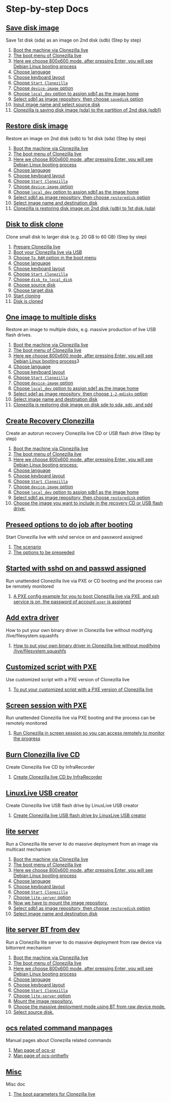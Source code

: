 # Step-by-step Docs

## [Save disk image](./save-disk-image.md)

Save 1st disk (sda) as an image on 2nd disk (sdb) (Step by step)

1. [Boot the machine via Clonezilla live](./save-disk-image.md#boot-the-machine-via-clonezilla-live)
2. [The boot menu of Clonezilla live](./save-disk-image.md#the-boot-menu-of-clonezilla-live)
3. [Here we choose 800x600 mode, after pressing Enter, you will see Debian Linux booting process](./save-disk-image.md#here-we-choose-800x600-mode-after-pressing-enter-you-will-see-debian-linux-booting-process)
4. [Choose language](./save-disk-image.md#choose-language)
5. [Choose keyboard layout](./save-disk-image.md#choose-keyboard-layout)
6. [Choose `Start Clonezilla`](./save-disk-image.md#choose-start-clonezilla)
7. [Choose `device-image` option](./save-disk-image.md#choose-device-image-option)
8. [Choose `local_dev` option to assign sdb1 as the image home](./save-disk-image.md#choose-local-dev-option-to-assign-sdb1-as-the-image-home)
9. [Select sdb1 as image repository, then choose `savedisk` option](./save-disk-image.md#select-sdb1-as-image-repository-then-choose-savedisk-option)
10. [Input image name and select source disk](./save-disk-image.md#input-image-name-and-select-source-disk)
11. [Clonezilla is saving disk image (sda) to the partition of 2nd disk (sdb1)](./save-disk-image.md#clonezilla-is-saving-disk-image-sda-to-the-partition-of-2nd-disk-sdb1)

## [Restore disk image](./restore-disk-image.md)

Restore an image on 2nd disk (sdb) to 1st disk (sda) (Step by step)

1. [Boot the machine via Clonezilla live](./restore-disk-image.md#boot-the-machine-via-clonezilla-live)
2. [The boot menu of Clonezilla live](./restore-disk-image.md#the-boot-menu-of-clonezilla-live)
3. [Here we choose 800x600 mode, after pressing Enter, you will see Debian Linux booting process](./restore-disk-image.md#here-we-choose-800x600-mode-after-pressing-enter-you-will-see-debian-linux-booting-process)
4. [Choose language](./restore-disk-image.md#choose-language)
5. [Choose keyboard layout](./restore-disk-image.md#choose-keyboard-layout)
6. [Choose `Start Clonezilla`](./restore-disk-image.md#choose-start-clonezilla)
7. [Choose `device-image` option](./restore-disk-image.md#choose-device-image-option)
8. [Choose `local_dev` option to assign sdb1 as the image home](./restore-disk-image.md#choose-local-dev-option-to-assign-sdb1-as-the-image-home)
9. [Select sdb1 as image repository, then choose `restoredisk` option](./restore-disk-image.md#select-sdb1-as-image-repository-then-choose-restoredisk-option)
10. [Select image name and destination disk](./restore-disk-image.md#select-image-name-and-destination-disk)
11. [Clonezilla is restoring disk image on 2nd disk (sdb) to 1st disk (sda)](./restore-disk-image.md#clonezilla-is-restoring-disk-image-on-2nd-disk-sdb-to-1st-disk-sda)

## [Disk to disk clone](./disk-to-disk-clone.md)

Clone small disk to larger disk (e.g. 20 GB to 60 GB) (Step by step)

1. [Prepare Clonezilla live](./disk-to-disk-clone.md#prepare-clonezilla-live)
2. [Boot your Clonezilla live via USB](./disk-to-disk-clone.md#boot-your-clonezilla-live-via-usb)
3. [Choose `To RAM` option in the boot menu](./disk-to-disk-clone.md#choose-toram-option-in-the-boot-menu)
4. [Choose language](./disk-to-disk-clone.md#choose-language)
5. [Choose keyboard layout](./disk-to-disk-clone.md#choose-keyboard-layout)
6. [Choose `Start Clonezilla`](./disk-to-disk-clone.md#choose-start-clonezilla)
7. [Choose `disk_to_local_disk`](./disk-to-disk-clone.md#choose-disk-to-local-disk)
8. [Choose source disk](./disk-to-disk-clone.md#choose-source-disk)
9. [Choose target disk](./disk-to-disk-clone.md#choose-target-disk)
10. [Start cloning](./disk-to-disk-clone.md#start-cloning)
11. [Disk is cloned](./disk-to-disk-clone.md#disk-is-cloned)

## [One image to multiple disks](./one-image-to-multiple-disks.md)

Restore an image to multiple disks, e.g. massive production of live USB flash drives.

1. [Boot the machine via Clonezilla live](./one-image-to-multiple-disks.md#boot-the-machine-via-clonezilla-live)
2. [The boot menu of Clonezilla live](./one-image-to-multiple-disks.md#the-boot-menu-of-clonezilla-live)
3. [Here we choose 800x600 mode, after pressing Enter, you will see Debian Linux booting process](./one-image-to-multiple-disks.md#here-we-choose-800x600-mode-after-pressing-enter-you-will-see-debian-linux-booting-process)3
4. [Choose language](./one-image-to-multiple-disks.md#choose-language)
5. [Choose keyboard layout](./one-image-to-multiple-disks.md#choose-keyboard-layout)
6. [Choose `Start Clonezilla`](./one-image-to-multiple-disks.md#choose-start-clonezilla)
7. [Choose `device-image` option](./one-image-to-multiple-disks.md#choose-device-image-option)
8. [Choose `local_dev` option to assign sde1 as the image home](./one-image-to-multiple-disks.md#choose-local-dev-option-to-assign-sde1-as-the-image-home)
9. [Select sde1 as image repository, then choose `1-2-mdisks` option](./one-image-to-multiple-disks.md#select-sde1-as-image-repository-then-choose-1-2-mdisks-option)
10. [Select image name and destination disk](./one-image-to-multiple-disks.md#select-image-name-and-destination-disk)
11. [Clonezilla is restoring disk image on disk sde to sda, sdc, and sdd](./one-image-to-multiple-disks.md#clonezilla-is-restoring-disk-image-on-disk-sde-to-sda-sdc-and-sdd)

## [Create Recovery Clonezilla](./create-recovery-clonezilla.md)

Create an autorun recovery Clonezilla live CD or USB flash drive (Step by step)

1. [Boot the machine via Clonezilla live](./create-recovery-clonezilla.md#boot-the-machine-via-clonezilla-live)
2. [The boot menu of Clonezilla live](./create-recovery-clonezilla.md#the-boot-menu-of-clonezilla-live)
3. [Here we choose 800x600 mode, after pressing Enter, you will see Debian Linux booting process:](./create-recovery-clonezilla.md#here-we-choose-800x600-mode-after-pressing-enter-you-will-see-debian-linux-booting-process)
4. [Choose language](./create-recovery-clonezilla.md#choose-language)
5. [Choose keyboard layout](./create-recovery-clonezilla.md#choose-keyboard-layout)
6. [Choose `Start Clonezilla`](./create-recovery-clonezilla.md#choose-start-clonezilla)
7. [Choose `device-image` option](./create-recovery-clonezilla.md#choose-device-image-option)
8. [Choose `local_dev` option to assign sdb1 as the image home](./create-recovery-clonezilla.md#choose-local-dev-option-to-assign-sdb1-as-the-image-home)
9. [Select sdb1 as image repository, then choose `restoredisk` option](./create-recovery-clonezilla.md#select-sdb1-as-image-repository-then-choose-restoredisk-option)
10. [Choose the image you want to include in the recovery CD or USB flash drive:](./create-recovery-clonezilla.md#choose-the-image-you-want-to-include-in-the-recovery-cd-or-usb-flash-drive)

## [Preseed options to do job after booting](./preseed-options-to-do-job-after-booting.md)

Start Clonezilla live with sshd service on and password assigned

1. [The scenario](./preseed-options-to-do-job-after-booting.md#the-scenario)
2. [The options to be preseeded](./preseed-options-to-do-job-after-booting.md#the-options-to-be-preseeded)

## [Started with sshd on and passwd assigned](./started-with-sshd-on-and-passwd-assigned.md)

Run unattended Clonezilla live via PXE or CD booting and the process can be remotely monitored

1. [A PXE config example for you to boot Clonezilla live via PXE, and ssh service is on, the password of account `user` is assigned](./started-with-sshd-on-and-passwd-assigned.md#a-pxe-config-example-for-you-to-boot-clonezilla-live-via-pxe-and-ssh-service-is-on-the-password-of-account-user-is-assigned)

## [Add extra driver](./add-extra-driver.md)

How to put your own binary driver in Clonezilla live without modifying /live/filesystem.squashfs

1. [How to put your own binary driver in Clonezilla live without modifying /live/filesystem.squashfs](./add-extra-driver.md#how-to-put-your-own-binary-driver-in-clonezilla-live-without-modifying-live-filesystem-squashfs)

## [Customized script with PXE](./customized-script-with-pxe.md)

Use customized script with a PXE version of Clonezilla live

1. [To put your customized script with a PXE version of Clonezilla live](./customized-script-with-pxe.md#to-put-your-customized-script-with-a-pxe-version-of-clonezilla-live)

## [Screen session with PXE](./screen-session-with-pxe.md)

Run unattended Clonezilla live via PXE booting and the process can be remotely monitored

1. [Run Clonezilla in screen session so you can access remotely to monitor the progress](./screen-session-with-pxe.md#run-clonezilla-in-screen-session-so-you-can-access-remotely-to-monitor-the-progress)

## [Burn Clonezilla live CD](./burn-clonezilla-live-cd.md)

Create Clonezilla live CD by InfraRecorder

1. [Create Clonezilla live CD by InfraRecorder](./burn-clonezilla-live-cd.md#create-clonezilla-live-cd-by-infrarecorder)

## [LinuxLive USB creator](./linuxlive-usb-creator.md)

Create Clonezilla live USB flash drive by LinuxLive USB creator

1. [Create Clonezilla live USB flash drive by LinuxLive USB creator](./linuxlive-usb-creator.md#create-clonezilla-live-usb-flash-drive-by-linuxlive-usb-creator)

## [lite server](./lite-server.md)

Run a Clonezilla lite server to do massive deployment from an image via multicast mechanism

1. [Boot the machine via Clonezilla live](./lite-server.md#boot-the-machine-via-clonezilla-live)
2. [The boot menu of Clonezilla live](./lite-server.md#the-boot-menu-of-clonezilla-live)
3. [Here we choose 800x600 mode, after pressing Enter, you will see Debian Linux booting process](./lite-server.md#here-we-choose-800x600-mode-after-pressing-enter-you-will-see-debian-linux-booting-process)
4. [Choose language](./lite-server.md#choose-language)
5. [Choose keyboard layout](./lite-server.md#choose-keyboard-layout)
6. [Choose `Start Clonezilla`](./lite-server.md#choose-start-clonezilla)
7. [Choose `lite-server` option](./lite-server.md#choose-lite-server-option)
8. [Now we have to mount the image repository.](./lite-server.md#now-we-have-to-mount-the-image-repository)
9. [Select sdb1 as image repository, then choose `restoredisk` option](./lite-server.md#select-sdb1-as-image-repository-then-choose-restoredisk-option)
10. [Select image name and destination disk](./lite-server.md#select-image-name-and-destination-disk)

## [lite server BT from dev](./lite-server-bt-from-dev.md)

Run a Clonezilla lite server to do massive deployment from raw device via bittorrent mechanism

1. [Boot the machine via Clonezilla live](./lite-server-bt-from-dev.md#boot-the-machine-via-clonezilla-live)
2. [The boot menu of Clonezilla live](./lite-server-bt-from-dev.md#the-boot-menu-of-clonezilla-live)
3. [Here we choose 800x600 mode, after pressing Enter, you will see Debian Linux booting process](./lite-server-bt-from-dev.md#here-we-choose-800x600-mode-after-pressing-enter-you-will-see-debian-linux-booting-process)
4. [Choose language](./lite-server-bt-from-dev.md#choose-language)
5. [Choose keyboard layout](./lite-server-bt-from-dev.md#choose-keyboard-layout)
6. [Choose `Start Clonezilla`](./lite-server-bt-from-dev.md#choose-start-clonezilla)
7. [Choose `lite-server` option](./lite-server-bt-from-dev.md#choose-lite-server-option)
8. [Mount the image repository.](./lite-server-bt-from-dev.md#mount-the-image-repository)
9. [Choose the massive deployment mode using BT from raw device mode.](./lite-server-bt-from-dev.md#choose-the-massive-deployment-mode-using-bt-from-raw-device-mode)
10. [Select source disk.](./lite-server-bt-from-dev.md#select-source-disk)

## [ocs related command manpages](./ocs-related-command-manpages.md)

Manual pages about Clonezilla related commands

1. [Man page of ocs-sr](./ocs-related-command-manpages.md#man-page-of-ocs-sr)
2. [Man page of ocs-onthefly](./ocs-related-command-manpages.md#man-page-of-ocs-onthefly)

## [Misc](./misc.md)

Misc doc

1. [The boot parameters for Clonezilla live](./misc.md#the-boot-parameters-for-clonezilla-live)
